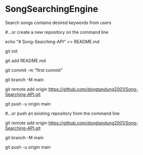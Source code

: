 # SongSearchingEngine

Search songs contains desired keywords from users

#…or create a new repository on the command line

echo "# Song-Searching-API" >> README.md

git init

git add README.md

git commit -m "first commit"

git branch -M main

git remote add origin https://github.com/dongtandung2001/Song-Searching-API.git

git push -u origin main

#…or push an existing repository from the command line

git remote add origin https://github.com/dongtandung2001/Song-Searching-API.git

git branch -M main

git push -u origin main

